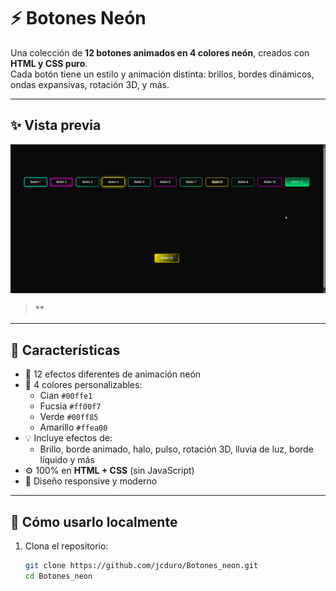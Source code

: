 # ⚡ Botones Neón

Una colección de **12 botones animados en 4 colores neón**, creados con **HTML y CSS puro**.  
Cada botón tiene un estilo y animación distinta: brillos, bordes dinámicos, ondas expansivas, rotación 3D, y más.  

---

## ✨ Vista previa

![Botones Neon Preview](boton_preview.gif)

> **

---

## 🧩 Características

- 🎨 12 efectos diferentes de animación neón  
- 🌈 4 colores personalizables:  
  - Cian `#00ffe1`  
  - Fucsia `#ff00f7`  
  - Verde `#00ff85`  
  - Amarillo `#ffea00`  
- 💡 Incluye efectos de:
  - Brillo, borde animado, halo, pulso, rotación 3D, lluvia de luz, borde líquido y más  
- ⚙️ 100% en **HTML + CSS** (sin JavaScript)  
- 🧠 Diseño responsive y moderno  

---

## 🚀 Cómo usarlo localmente

1. Clona el repositorio:
   ```bash
   git clone https://github.com/jcduro/Botones_neon.git
   cd Botones_neon
